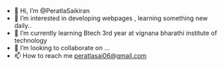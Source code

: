 - 👋 Hi, I’m @PeratlaSaikiran
- 👀 I’m interested in  developing webpages , learning something new  daily..
- 🌱 I’m currently learning  Btech 3rd year at  vignana bharathi institute of technology
- 💞️ I’m looking to collaborate on ...
- 📫 How to reach me peratlasai06@gmail.com

<!---
PeratlaSaikiran/PeratlaSaikiran is a ✨ special ✨ repository because its `README.md` (this file) appears on your GitHub profile.
You can click the Preview link to take a look at your changes.
--->
